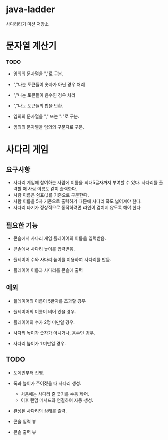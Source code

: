 # java-ladder
사다리타기 미션 저장소

# 문자열 계산기

### TODO
- 임의의 문자열을 ","로 구분.
- ","나눈 토큰들이 숫자가 아닌 경우 처리
- ","나눈 토큰들이 음수인 경우 처리
- ","나눈 토큰들의 합을 반환.

- 임의의 문자열을 "," 또는 ":"로 구분.

- 임의의 문자열을 임의의 구분자로 구분.

# 사다리 게임

## 요구사항
- 사다리 게임에 참여하는 사람에 이름을 최대5글자까지 부여할 수 있다. 사다리를 출력할 때 사람 이름도 같이 출력한다.
- 사람 이름은 쉼표(,)를 기준으로 구분한다.
- 사람 이름을 5자 기준으로 출력하기 때문에 사다리 폭도 넓어져야 한다.
- 사다리 타기가 정상적으로 동작하려면 라인이 겹치지 않도록 해야 한다

## 필요한 기능
- 콘솔에서 사다리 게임 플레이어의 이름을 입력받음.
- 콘솔에서 사다리 높이를 입력받음.

- 플레이어 수와 사다리 높이를 이용하여 사다리를 만듬.

- 플레이어 이름과 사다리를 콘솔에 출력

## 예외
- 플레이어의 이름이 5글자를 초과할 경우
- 플레이어의 이름이 비어 있을 경우.
- 플레이어의 수가 2명 미만일 경우.

- 사다리 높이가 숫자가 아니거나, 음수인 경우.
- 사다리 높이가 1 미만일 경우.

## TODO
- 도메인부터 진행.
- 폭과 높이가 주어졌을 때 사다리 생성.
    - 처음에는 사다리 줄 긋기를 수동 제어.
    - 이후 랜덤 메서드와 연결하여 자동 생성.
 
- 완성된 사다리의 상태를 출력.

- 콘솔 입력 뷰
- 콘솔 출력 뷰


